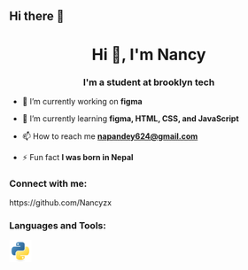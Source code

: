 ## Hi there 👋
<h1 align="center">Hi 👋, I'm Nancy</h1>
<h3 align="center">I'm a student at brooklyn tech</h3>

- 🔭 I’m currently working on **figma**

- 🌱 I’m currently learning **figma, HTML, CSS, and JavaScript**

- 📫 How to reach me **napandey624@gmail.com**

- ⚡ Fun fact **I was born in Nepal**

<h3 align="left">Connect with me:</h3>https://github.com/Nancyzx 
<p align="left">
</p>

<h3 align="left">Languages and Tools:</h3>
<p align="left"> <a href="https://www.python.org" target="_blank" rel="noreferrer"> <img src="https://raw.githubusercontent.com/devicons/devicon/master/icons/python/python-original.svg" alt="python" width="40" height="40"/> </a> </p>


<!--
**Nancyzx/Nancyzx** is a ✨ _special_ ✨ repository because its `README.md` (this file) appears on your GitHub profile.
